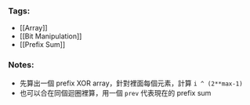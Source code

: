 ### Tags:
- [[Array]]
- [[Bit Manipulation]]
- [[Prefix Sum]]
### Notes:
- 先算出一個 prefix XOR array，針對裡面每個元素，計算 `i ^ (2**max-1)`
- 也可以合在同個迴圈裡算，用一個 `prev` 代表現在的 prefix sum